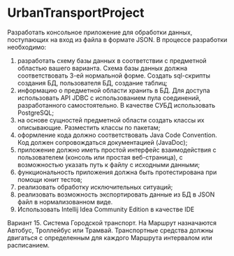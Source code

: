 # UrbanTransportProject
Разработать консольное приложение для обработки данных, поступающих на вход из файла в формате JSON. В процессе разработки необходимо:
1.	разработать схему базы данных в соответствии с предметной областью вашего варианта. Схема базы данных должна соответствовать 3-ей нормальной форме. Создать sql-скрипты создания БД, пользователя БД, создание таблиц;
2.	информацию о предметной области хранить в БД. Для доступа использовать API JDBC с использованием пула соединений, разработанного самостоятельно. В качестве СУБД использовать PostgreSQL;
3.	на основе сущностей предметной области создать классы их описывающие. Разместить классы по пакетам;
4.	оформление кода должно соответствовать Java Code Convention. Код должен сопровождаться документацией (JavaDoc);
5.	приложение должно иметь простой интерфейс взаимодействия с пользователем  (консоль или простая веб-страница), с возможностью указать путь к файлу с исходными данными;
6.	функциональность приложения должна быть протестирована при помощи юнит тестов;
7.	реализовать обработку исключительных ситуаций;
8.	реализовать возможность экспортировать данные из БД в JSON файл в нормализованном виде.
9.	Использовать Intellij Idea Community Edition в качестве IDE

Вариант 15.
Система Городской транспорт. На Маршрут назначаются Автобус, Троллейбус или Трамвай. Транспортные средства должны двигаться с определенным для каждого Маршрута интервалом или расписанием.
